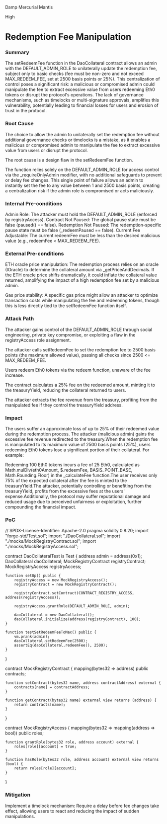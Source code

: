 Damp Mercurial Mantis

High

# Redemption Fee Manipulation

### Summary

The setRedeemFee function in the DaoCollateral contract allows an admin with the DEFAULT_ADMIN_ROLE to unilaterally update the redemption fee, subject only to basic checks (fee must be non-zero and not exceed MAX_REDEEM_FEE, set at 2500 basis points or 25%). This centralization of control poses a significant risk: a malicious or compromised admin could manipulate the fee to extract excessive value from users redeeming Eth0 tokens or disrupt the protocol's operations. The lack of governance mechanisms, such as timelocks or multi-signature approvals, amplifies this vulnerability, potentially leading to financial losses for users and erosion of trust in the protocol.

### Root Cause

The choice to allow the admin to unilaterally set the redemption fee without additional governance checks or timelocks is a mistake, as it enables a malicious or compromised admin to manipulate the fee to extract excessive value from users or disrupt the protocol.

The root cause is a design flaw in the setRedeemFee function.

The function relies solely on the DEFAULT_ADMIN_ROLE for access control via the _requireOnlyAdmin modifier, with no additional safeguards to prevent or delay fee changes. This single point of failure allows an admin to instantly set the fee to any value between 1 and 2500 basis points, creating a centralization risk if the admin role is compromised or acts maliciously.

### Internal Pre-conditions

Admin Role: The attacker must hold the DEFAULT_ADMIN_ROLE (enforced by registryAccess).
Contract Not Paused: The global pause state must be false (paused() == false).
Redemption Not Paused: The redemption-specific pause state must be false (_redeemPaused == false).
Current Fee Adjustable: The current redeemFee must be less than the desired malicious value (e.g., redeemFee < MAX_REDEEM_FEE).


### External Pre-conditions

ETH oracle price manipulation: The redemption process relies on an oracle (IOracle) to determine the collateral amount via _getPriceAndDecimals. If the ETH oracle price shifts dramatically, it could inflate the collateral value returned, amplifying the impact of a high redemption fee set by a malicious admin.

Gas price stability: A specific gas price might allow an attacker to optimize transaction costs while manipulating the fee and redeeming tokens, though this is less directly tied to the setRedeemFee function itself.

### Attack Path

The attacker gains control of the DEFAULT_ADMIN_ROLE through social engineering, private key compromise, or exploiting a flaw in the registryAccess role assignment.

The attacker calls setRedeemFee to set the redemption fee to 2500 basis points (the maximum allowed value), passing all checks since 2500 <= MAX_REDEEM_FEE.

Users redeem Eth0 tokens via the redeem function, unaware of the fee increase.

The contract calculates a 25% fee on the redeemed amount, minting it to the treasuryYield, reducing the collateral returned to users.

The attacker extracts the fee revenue from the treasury, profiting from the manipulated fee if they control the treasuryYield address.

### Impact

The users suffer an approximate loss of up to 25% of their redeemed value during the redemption process. The attacker (malicious admin) gains the excessive fee revenue redirected to the treasury.When the redemption fee is manipulated to its maximum value of 2500 basis points (25%), users redeeming Eth0 tokens lose a significant portion of their collateral. For example:

Redeeming 100 Eth0 tokens incurs a fee of 25 Eth0, calculated as Math.mulDiv(eth0Amount, $.redeemFee, BASIS_POINT_BASE, Math.Rounding.Floor) in the _calculateFee function.The user receives only 75% of the expected collateral after the fee is minted to the treasuryYield.The attacker, potentially controlling or benefiting from the treasuryYield, profits from the excessive fees at the users' expense.Additionally, the protocol may suffer reputational damage and reduced usage due to perceived unfairness or exploitation, further compounding the financial impact.

### PoC

// SPDX-License-Identifier: Apache-2.0
pragma solidity 0.8.20;
import "forge-std/Test.sol";
import "./DaoCollateral.sol";
import "./mocks/MockRegistryContract.sol";
import "./mocks/MockRegistryAccess.sol";

contract DaoCollateralTest is Test {
    address admin = address(0x1);
    DaoCollateral daoCollateral;
    MockRegistryContract registryContract;
    MockRegistryAccess registryAccess;

    function setUp() public {
        registryAccess = new MockRegistryAccess();
        registryContract = new MockRegistryContract();

        registryContract.setContract(CONTRACT_REGISTRY_ACCESS, address(registryAccess));
       
        registryAccess.grantRole(DEFAULT_ADMIN_ROLE, admin);

        daoCollateral = new DaoCollateral();
        daoCollateral.initialize(address(registryContract), 100); 
    }

    function testSetRedeemFeeToMax() public {
        vm.prank(admin);
        daoCollateral.setRedeemFee(2500); 
        assertEq(daoCollateral.redeemFee(), 2500);
    }
}

contract MockRegistryContract {
    mapping(bytes32 => address) public contracts;

    function setContract(bytes32 name, address contractAddress) external {
        contracts[name] = contractAddress;
    }

    function getContract(bytes32 name) external view returns (address) {
        return contracts[name];
    }
}

contract MockRegistryAccess {
    mapping(bytes32 => mapping(address => bool)) public roles;

    function grantRole(bytes32 role, address account) external {
        roles[role][account] = true;
    }

    function hasRole(bytes32 role, address account) external view returns (bool) {
        return roles[role][account];
    }
}

### Mitigation

Implement a timelock mechanism: Require a delay before fee changes take effect, allowing users to react and reducing the impact of sudden manipulations.